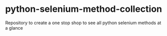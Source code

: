 # python-selenium-method-collection
Repository to create a one stop shop to see all python selenium methods at a glance

